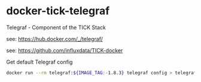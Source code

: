# docker-tick-telegraf
Telegraf - Component of the TICK Stack

see: https://hub.docker.com/_/telegraf/

see: https://github.com/influxdata/TICK-docker


Get default Telegraf config
```bash
docker run --rm telegraf:${IMAGE_TAG:-1.8.3} telegraf config > telegraf.conf
```
